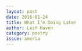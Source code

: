 ```yaml
---
layout: post 
date: 2016-01-24
title: What I’m Doing Later
author: Leif Haven
category: poetry
issue: ameria
---
```

